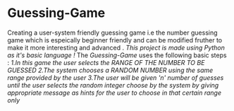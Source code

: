 # Guessing-Game
Creating a user-system friendly guessing game i.e the number guessing game which is espeically beginner friendly and can be modified fruther to make it more interesting and advanced . *This project is made using *Python* as it's basic language !*
The *Guessing-Game* uses the following basic steps :
*1.In this game the user selects the RANGE OF THE NUMBER TO BE GUESSED*
*2.The system chooses a RANDOM NUMBER using the same range provided by the user*
*3.The user will be given 'n' number of guesses until the user selects the random integer choose by the system by giving appropriate message as hints for the user to choose in that certain range only*
